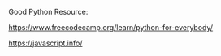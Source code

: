 Good Python Resource: 

https://www.freecodecamp.org/learn/python-for-everybody/ 

https://javascript.info/
